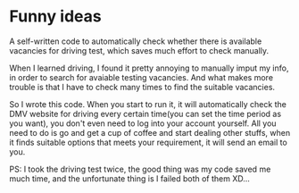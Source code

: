 Funny ideas
======================================================

A self-written code to automatically check whether there is available vacancies for driving test, 
which saves much effort to check manually.

When I learned driving, I found it pretty annoying to manually imput my info, in order to search 
for avaiable testing vacancies. And what makes more trouble is that I have to check many times to find
the suitable vacancies.

So I wrote this code. When you start to run it, it will automatically check the DMV website for driving
every certain time(you can set the time period as you want), you don't even need to log into your 
account yourself. All you need to do is go and get a cup of coffee and start dealing other stuffs, when
it finds suitable options that meets your requirement, it will send an email to you.

PS: I took the driving test twice, the good thing was my code saved me much time, and the unfortunate thing
is I failed both of them XD...
